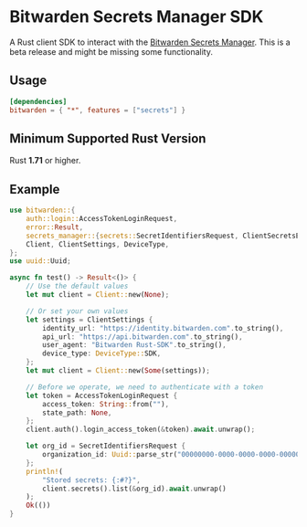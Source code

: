 # Bitwarden Secrets Manager SDK

A Rust client SDK to interact with the
[Bitwarden Secrets Manager](https://bitwarden.com/products/secrets-manager/). This is a beta release
and might be missing some functionality.

## Usage

```toml
[dependencies]
bitwarden = { "*", features = ["secrets"] }
```

## Minimum Supported Rust Version

Rust **1.71** or higher.

## Example

```rust
use bitwarden::{
    auth::login::AccessTokenLoginRequest,
    error::Result,
    secrets_manager::{secrets::SecretIdentifiersRequest, ClientSecretsExt},
    Client, ClientSettings, DeviceType,
};
use uuid::Uuid;

async fn test() -> Result<()> {
    // Use the default values
    let mut client = Client::new(None);

    // Or set your own values
    let settings = ClientSettings {
        identity_url: "https://identity.bitwarden.com".to_string(),
        api_url: "https://api.bitwarden.com".to_string(),
        user_agent: "Bitwarden Rust-SDK".to_string(),
        device_type: DeviceType::SDK,
    };
    let mut client = Client::new(Some(settings));

    // Before we operate, we need to authenticate with a token
    let token = AccessTokenLoginRequest {
        access_token: String::from(""),
        state_path: None,
    };
    client.auth().login_access_token(&token).await.unwrap();

    let org_id = SecretIdentifiersRequest {
        organization_id: Uuid::parse_str("00000000-0000-0000-0000-000000000000").unwrap(),
    };
    println!(
        "Stored secrets: {:#?}",
        client.secrets().list(&org_id).await.unwrap()
    );
    Ok(())
}
```

